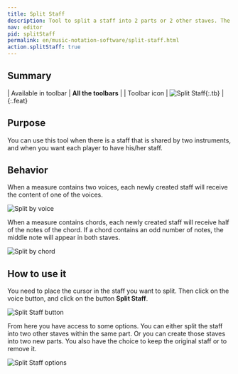 ```yaml
---
title: Split Staff
description: Tool to split a staff into 2 parts or 2 other staves. The purpose is to extract voices. 
nav: editor
pid: splitStaff
permalink: en/music-notation-software/split-staff.html
action.splitStaff: true
---
```


## Summary

| Available in toolbar | **All the toolbars** |
| Toolbar icon | ![Split Staff](https://prod.flat-cdn.com/img/icons/editorActions/splitStaff.svg){:.tb} |
{:.feat}

## Purpose

You can use this tool when there is a staff that is shared by two instruments, and when you want each player to have his/her staff. 

## Behavior

When a measure contains two voices, each newly created staff will receive the content of one of the voices. 

![Split by voice](/help/assets/img/editor/splitStaff-voices.png)

When a measure contains chords, each newly created staff will receive half of the notes of the 
chord. If a chord contains an odd number of notes, the middle note will appear in both staves. 

![Split by chord](/help/assets/img/editor/splitStaff-chords.png)

## How to use it

You need to place the cursor in the staff you want to split. 
Then click on the voice button, and click on the button **Split Staff**. 

![Split Staff button](/help/assets/img/editor/splitStaff-button.png)

From here you have access to some options. You can either split the staff into two other staves within the same part. Or you can create those staves into two new parts. 
You also have the choice to keep the original staff or to remove it. 

![Split Staff options](/help/assets/img/editor/splitStaff-options.png)
